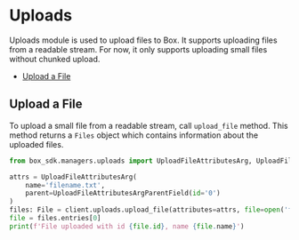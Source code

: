 # Uploads

Uploads module is used to upload files to Box. It supports uploading files from a readable stream. For now, it only supports uploading small files without chunked upload.

<!-- START doctoc generated TOC please keep comment here to allow auto update -->
<!-- DON'T EDIT THIS SECTION, INSTEAD RE-RUN doctoc TO UPDATE -->

- [Upload a File](#upload-a-file)

<!-- END doctoc generated TOC please keep comment here to allow auto update -->

## Upload a File

To upload a small file from a readable stream, call `upload_file` method. This method returns a `Files` object which contains information about the uploaded files.

<!-- sample post_files_content -->

```python
from box_sdk.managers.uploads import UploadFileAttributesArg, UploadFileAttributesArgParentField

attrs = UploadFileAttributesArg(
    name='filename.txt',
    parent=UploadFileAttributesArgParentField(id='0')
)
files: File = client.uploads.upload_file(attributes=attrs, file=open('filename.txt', 'rb'))
file = files.entries[0]
print(f'File uploaded with id {file.id}, name {file.name}')
```

